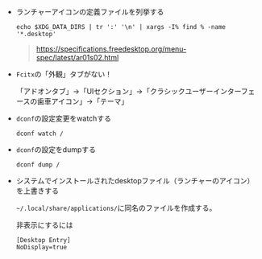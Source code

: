 - ランチャーアイコンの定義ファイルを列挙する

  ```
  echo $XDG_DATA_DIRS | tr ':' '\n' | xargs -I% find % -name '*.desktop'
  ```

  > https://specifications.freedesktop.org/menu-spec/latest/ar01s02.html


- `Fcitx`の「外観」タブがない！

    「アドオンタブ」->「UIセクション」->「クラシックユーザーインターフェースの歯車アイコン」->「テーマ」

- `dconf`の設定変更をwatchする

  ```
  dconf watch /
  ```
  
- `dconf`の設定をdumpする

  ```
  dconf dump /
  ```

- システムでインストールされたdesktopファイル（ランチャーのアイコン）を上書きする

  `~/.local/share/applications/`に同名のファイルを作成する。
  
  非表示にするには
  ```
  [Desktop Entry]
  NoDisplay=true
  ```
